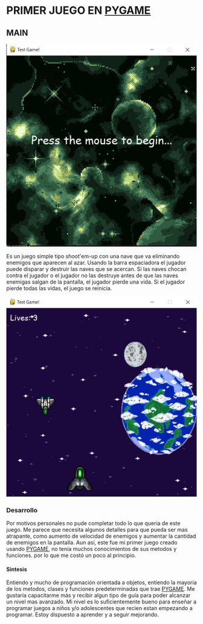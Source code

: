 # PRIMER JUEGO EN [PYGAME](https://www.pygame.org/news)

## MAIN

![MENU](.\Assets\MENU.jpg)

Es un juego simple tipo shoot'em-up con una nave que va eliminando enemigos que aparecen al azar. Usando la barra espaciadora el jugador puede disparar y destruir las naves que se acercan. Si las naves chocan contra el jugador o el jugador no las destruye antes de que las naves enemigas salgan de la pantalla, el jugador pierde una vida.
Si el jugador pierde todas las vidas, el juego se reinicia.

![MENU](.\Assets\GAME.jpg)

### Desarrollo

Por motivos personales no pude completar todo lo que queria de este juego. Me parece que necesita algunos detalles para que pueda ser mas atrapante, como aumento de velocidad de enemigos y aumentar la cantidad de enemigos en la pantalla.
Aun así, este fue mi primer juego creado usando [PYGAME](https://www.pygame.org/news), no tenia muchos conocimientos de sus metodos y funciones. por lo que me costó un poco al principio.

#### Sintesis

Entiendo y mucho de programación orientada a objetos, entiendo la mayoria de los metodos, clases y funciones predeterminadas que trae [PYGAME](https://www.pygame.org/news). Me gustaría capacitarme más y recibir algun tipo de guía para poder alcanzar un nivel mas avanzado. Mi nivel es lo suficientemente bueno para enseñar a programar juegos a niños y/o adolescentes que recien estan empezando a programar.
Estoy dispuesto a aprender y a seguir mejorando.